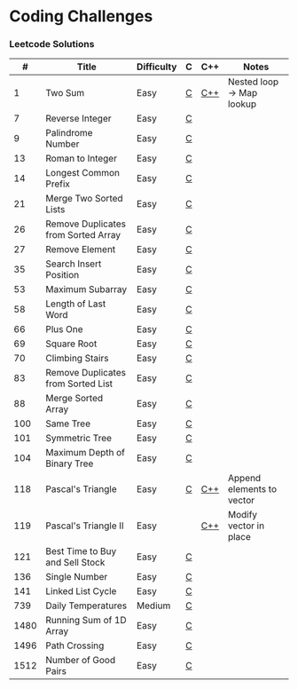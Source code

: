 # Coding Challenges

### Leetcode Solutions
| #    | Title                               | Difficulty | C                                            | C++                                | Notes                     |
|------|-------------------------------------|------------|----------------------------------------------|------------------------------------|---------------------------|
| 1    | Two Sum                             | Easy       | [C](c/two_sum.c)                             | [C++](cpp/two_sum.cpp)             | Nested loop -> Map lookup |
| 7    | Reverse Integer                     | Easy       | [C](c/reverse_integer.c)                     |                                    |                           |
| 9    | Palindrome Number                   | Easy       | [C](c/[palindrome_number.c)                  |                                    |                           |
| 13   | Roman to Integer                    | Easy       | [C](c/roman_to_integer.c)                    |                                    |                           |
| 14   | Longest Common Prefix               | Easy       | [C](c/longest_common_prefix.c)               |                                    |                           |
| 21   | Merge Two Sorted Lists              | Easy       | [C](c/merge_two_sorted_lists.c)              |                                    |                           |
| 26   | Remove Duplicates from Sorted Array | Easy       | [C](c/remove_duplicates_from_sorted_array.c) |                                    |                           |
| 27   | Remove Element                      | Easy       | [C](c/remove_element.c)                      |                                    |                           |
| 35   | Search Insert Position              | Easy       | [C](c/search_insert_position.c)              |                                    |                           |
| 53   | Maximum Subarray                    | Easy       | [C](c/maximum_subarray.c)                    |                                    |                           |
| 58   | Length of Last Word                 | Easy       | [C](c/length_of_last_word.c)                 |                                    |                           |
| 66   | Plus One                            | Easy       | [C](c/plus_one.c)                            |                                    |                           |
| 69   | Square Root                         | Easy       | [C](c/square_root.c)                         |                                    |                           |
| 70   | Climbing Stairs                     | Easy       | [C](c/climbing_stairs.c)                     |                                    |                           |
| 83   | Remove Duplicates from Sorted List  | Easy       | [C](c/remove_duplicates_from_sorted_list.c)  |                                    |                           |
| 88   | Merge Sorted Array                  | Easy       | [C](c/merge_sorted_array.c)                  |                                    |                           |
| 100  | Same Tree                           | Easy       | [C](c/same_tree.c)                           |                                    |                           |
| 101  | Symmetric Tree                      | Easy       | [C](c/symmetric_tree.c)                      |                                    |                           |
| 104  | Maximum Depth of Binary Tree        | Easy       | [C](c/maximum_depth_of_binary_tree.c)        |                                    |                           |
| 118  | Pascal's Triangle                   | Easy       | [C](c/pascals_triangle.c)                    | [C++](cpp/pascals_triangle.cpp)    | Append elements to vector |
| 119  | Pascal's Triangle II                | Easy       |                                              | [C++](cpp/pascals_triangle_ii.cpp) | Modify vector in place    |
| 121  | Best Time to Buy and Sell Stock     | Easy       | [C](c/best_time_to_buy_and_sell_stock.c)     |                                    |                           |
| 136  | Single Number                       | Easy       | [C](c/single_number.c)                       |                                    |                           |
| 141  | Linked List Cycle                   | Easy       | [C](c/linked_list_cycle.c)                   |                                    |                           |
| 739  | Daily Temperatures                  | Medium     | [C](c/daily_temperatures.c)                  |                                    |                           |
| 1480 | Running Sum of 1D Array             | Easy       | [C](c/running_sum_of_array.c)                |                                    |                           |
| 1496 | Path Crossing                       | Easy       | [C](c/path_crossing.c)                       |                                    |                           |
| 1512 | Number of Good Pairs                | Easy       | [C](c/number_of_good_pairs.c)                |                                    |                           |
